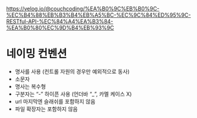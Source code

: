 https://velog.io/@couchcoding/%EA%B0%9C%EB%B0%9C-%EC%B4%88%EB%B3%B4%EB%A5%BC-%EC%9C%84%ED%95%9C-RESTful-API-%EC%84%A4%EA%B3%84-%EA%B0%80%EC%9D%B4%EB%93%9C

# 네이밍 컨벤션

- 명사를 사용 (컨트롤 자원의 경우만 예외적으로 동사)
- 소문자
- 명사는 복수형
- 구분자는 “-” 하이픈 사용 (언더바 “\_”, 카멜 케이스 X)
- url 마지막엔 슬래쉬를 포함하지 않음
- 파일 확장자는 포함하지 않음
